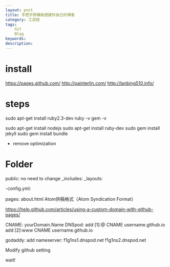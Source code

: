 ```yaml
---
layout: post
title: 手把手照模板搭建你自己的博客
category: 工具链
tags: 
    Git
    Blog
keywords: 
description: 
---
```




# install

https://pages.github.com/
http://painterlin.com/
http://lanbing510.info/


# steps



sudo apt-get install ruby2.3-dev
ruby -v
gem -v

sudo apt-get install nodejs
sudo apt-get install ruby-dev
sudo gem install jekyll
sudo gem install bundle


* remove optimization


# Folder
public: no need to change
_includes:
_layouts:

-config.yml: 

pages:
about.html
Atom供稿格式（Atom Syndication Format）

https://help.github.com/articles/using-a-custom-domain-with-github-pages/

CNAME: yourDomain.Name
DNSpod:
add [1]:@ CNAME username.github.io
add [2]:www CNAME username.github.io

godaddy:
add nameserver:
f1g1ns1.dnspod.net
f1g1ns2.dnspod.net

Modify github setting

wait!